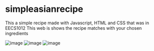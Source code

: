 # simpleasianrecipe
This a simple recipe made with Javascript, HTML and CSS that was in EECS1012
This web is shows the recipe matches with your chosen ingredients

![image](https://github.com/user-attachments/assets/de83c80a-b4cb-4856-8d47-d5e87115b7c8)
![image](https://github.com/user-attachments/assets/308cae38-2c39-4f96-b523-05a3eec440d9)
![image](https://github.com/user-attachments/assets/a403dba0-94b8-4ab8-824e-afc31158c9d9)
